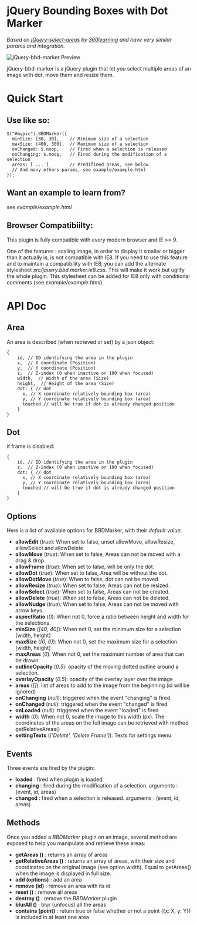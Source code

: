 jQuery Bounding Boxes with Dot Marker
===================

*Based on [jQuery-select-areas](https://github.com/360Learning/jquery-select-areas) by [360learning](https://360learning.com) and have very similar params and integration.*

![jQuery-bbd-marker Preview](https://raw.githubusercontent.com/jumanji27/jquery-bbd-marker/master/promo.jpg)

jQuery-bbd-marker is a jQuery plugin that let you select multiple areas of an image with dot,
move them and resize them.

# Quick Start

## Use like so:

    $("#mypic").BBDMarker({
      minSize: [30, 30],    // Minimum size of a selection
      maxSize: [400, 300],  // Maximum size of a selection
      onChanged: $.noop,    // Fired when a selection is released
      onChanging: $.noop,   // Fired during the modification of a selection
      areas: [ ... ]        // Predifined areas, see below
      // And many others params, see example/example.html
    });


## Want an example to learn from?
see *example/example.html*

## Browser Compatibiilty:
This plugin is fully compatible with every modern browser and IE >= 9.

One of the features : scaling image, in order to display it smaller or bigger than it actually is, is not compatible with IE8.
If you need to use this feature and to maintain a compatibility with IE8, you can add the alternate stylesheet *src/jquery.bbd.marker.ie8.css*.
This will make it work but uglify the whole plugin. This stylesheet can be added for IE8 only with conditional comments (see *example/example.html*).

# API Doc

## Area
An area is described (when retrieved or set) by a json object:

    {
        id, // ID identifying the area in the plugin
        x,  // X coordinate (Position)
        y,  // Y coordinate (Position)
        z,  // Z-index (0 when inactive or 100 when focused)
        width,  // Width of the area (Size)
        height,  // Height of the area (Size)
        dot: { // dot
          x, // X coordinate relatively bounding box (area)
          y, // Y coordinate relatively bounding box (area)
          touched // will be true if dot is already changed position
        }
    }

## Dot
if frame is disabled:

    {
        id, // ID identifying the area in the plugin
        z,  // Z-index (0 when inactive or 100 when focused)
        dot: { // dot
          x, // X coordinate relatively bounding box (area)
          y, // Y coordinate relatively bounding box (area)
          touched // will be true if dot is already changed position
        }
    }

## Options
Here is a list of available options for BBDMarker, with their *default value*:

- **allowEdit** (*true*): When set to false, unset allowMove, allowResize, allowSelect and allowDelete
- **allowMove** (*true*): When set to false, Areas can not be moved with a drag & drop.
- **allowFrame** (*true*): When set to false, will be only the dot.
- **allowDot** (*true*): When set to false, Area will be without the dot.
- **allowDotMove** (*true*): When to false, dot can not be moved.
- **allowResize** (*true*): When set to false, Areas can not be resized.
- **allowSelect** (*true*): When set to false, Areas can not be created.
- **allowDelete** (*true*): When set to false, Areas can not be deleted.
- **allowNudge** (*true*): When set to false, Areas can not be moved with arrow keys.
- **aspectRatio** (*0*): When not 0, force a ratio between height and width for the selections.
- **minSize** (*[40, 40]*): When not 0, set the minimum size for a selection [width, height]
- **maxSize** (*[0, 0]*): When not 0, set the maximum size for a selection [width, height]
- **maxAreas** (*0*): When not 0, set the maximum number of area that can be drawn.
- **outlineOpacity** (*0.5*): opacity of the moving dotted outline around a selection.
- **overlayOpacity** (*0.5*): opacity of the overlay layer over the image
- **areas** (*[]*): list of areas to add to the image from the beginning  (id will be ignored)
- **onChanging** (*null*): triggered when the event "changing" is fired
- **onChanged** (*null*): triggered when the event "changed" is fired
- **onLoaded** (*null*): triggered when the event "loaded" is fired
- **width** (*0*): When not 0, scale the image to this width (px). The coordinates of the areas on the full image can be retrieved with method getRelativeAreas()
- **settingTexts** (*['Delete', 'Delete Frame']*): Texts for settings menu

## Events
Three events are fired by the plugin:
- **loaded** : fired when plugin is loaded
- **changing** : fired during the modification of a selection. arguments : (event, id, areas)
- **changed**  : fired when a selection is released. arguments : (event, id, areas)

## Methods
Once you added a *BBDMarker* plugin on an image, several method are exposed to help you
manipulate and retrieve these areas:
- **getAreas ()** : returns an array of areas
- **getRelativeAreas ()** : returns an array of areas, with their size and coordinates on the original image (see option width). Equal to getAreas() when the image is displayed in full size.
- **add (options)** : add an area
- **remove (id)** : remove an area with its id
- **reset ()** : remove all areas
- **destroy ()** : remove the *BBDMarker* plugin
- **blurAll ()** : blur (unfocus) all the areas
- **contains (point)** : return true or false whether or not a point ({x: X, y: Y}) is included in at least one area
